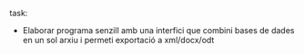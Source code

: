 task:
- Elaborar programa senzill amb una interfici que combini bases de dades en un sol arxiu i permeti exportació a xml/docx/odt
